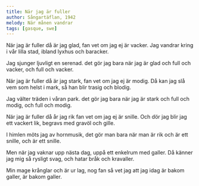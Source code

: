 ```yaml
---
title: När jag är fuller
author: Sångartäflan, 1942
melody: När månen vandrar
tags: [gasque, swe]
---
```


När jag är fuller då är jag glad,
fan vet om jag ej är vacker.
Jag vandrar kring i vår lilla stad,
ibland lyxhus och baracker.

Jag sjunger ljuvligt en serenad.
det gör jag bara när jag är glad
och full och vacker,
och full och vacker.

När jag är fuller då är jag stark,
fan vet om jag ej är modig.
Då kan jag slå vem som helst i mark,
så han blir trasig och blodig.

Jag välter träden i våran park.
det gör jag bara när jag är stark
och full och modig,
och full och modig.

När jag är fuller då år jag rik
fan vet om jag ej är snille.
Och dör jag blir jag ett vackert lik,
begravs med gravöl och gille.

I himlen möts jag av hornmusik,
det gör man bara när man är rik
och är ett snille,
och är ett snille.

Men när jag vaknar upp nästa dag,
uppå ett enkelrum med galler.
Då känner jag mig så rysligt svag,
och hatar bråk och kravaller.

Min mage krånglar och är ur lag,
nog fan så vet jag att jag idag
är bakom galler,
är bakom galler.
